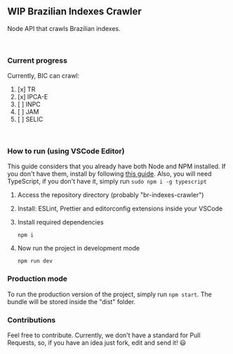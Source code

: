 ## WIP Brazilian Indexes Crawler

Node API that crawls Brazilian indexes.

<br>

### Current progress

Currently, BIC can crawl:

1.  [x] TR
2.  [x] IPCA-E
3.  [ ] INPC
4.  [ ] JAM
5.  [ ] SELIC

<br>

### How to run (using VSCode Editor)

This guide considers that you already have both Node and NPM installed. If you don't have them, install by following [this guide](https://linuxize.com/post/how-to-install-node-js-on-ubuntu-18.04/). Also, you will need TypeScript, if you don't have it, simply run `sudo npm i -g typescript`

1.  Access the repository directory (probably "br-indexes-crawler")
2.  Install: ESLint, Prettier and editorconfig extensions inside your VSCode
3.  Install required dependencies

    `npm i`

4.  Now run the project in development mode

    `npm run dev`

### Production mode

To run the production version of the project, simply run `npm start`. The bundle will be stored inside the "dist" folder.

### Contributions

Feel free to contribute. Currently, we don't have a standard for Pull Requests, so, if you have an idea just fork, edit and send it! 😃
